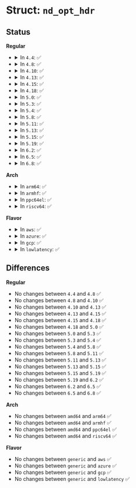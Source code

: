 # Struct: <code>nd_opt_hdr</code>

## Status
<b>Regular</b>
<ul>
<li>
<details>
<summary>In <code>4.4</code>: ✅</summary>

```c
struct nd_opt_hdr {
    __u8 nd_opt_type;
    __u8 nd_opt_len;
};
```
</details>
</li>
<li>
<details>
<summary>In <code>4.8</code>: ✅</summary>

```c
struct nd_opt_hdr {
    __u8 nd_opt_type;
    __u8 nd_opt_len;
};
```
</details>
</li>
<li>
<details>
<summary>In <code>4.10</code>: ✅</summary>

```c
struct nd_opt_hdr {
    __u8 nd_opt_type;
    __u8 nd_opt_len;
};
```
</details>
</li>
<li>
<details>
<summary>In <code>4.13</code>: ✅</summary>

```c
struct nd_opt_hdr {
    __u8 nd_opt_type;
    __u8 nd_opt_len;
};
```
</details>
</li>
<li>
<details>
<summary>In <code>4.15</code>: ✅</summary>

```c
struct nd_opt_hdr {
    __u8 nd_opt_type;
    __u8 nd_opt_len;
};
```
</details>
</li>
<li>
<details>
<summary>In <code>4.18</code>: ✅</summary>

```c
struct nd_opt_hdr {
    __u8 nd_opt_type;
    __u8 nd_opt_len;
};
```
</details>
</li>
<li>
<details>
<summary>In <code>5.0</code>: ✅</summary>

```c
struct nd_opt_hdr {
    __u8 nd_opt_type;
    __u8 nd_opt_len;
};
```
</details>
</li>
<li>
<details>
<summary>In <code>5.3</code>: ✅</summary>

```c
struct nd_opt_hdr {
    __u8 nd_opt_type;
    __u8 nd_opt_len;
};
```
</details>
</li>
<li>
<details>
<summary>In <code>5.4</code>: ✅</summary>

```c
struct nd_opt_hdr {
    __u8 nd_opt_type;
    __u8 nd_opt_len;
};
```
</details>
</li>
<li>
<details>
<summary>In <code>5.8</code>: ✅</summary>

```c
struct nd_opt_hdr {
    __u8 nd_opt_type;
    __u8 nd_opt_len;
};
```
</details>
</li>
<li>
<details>
<summary>In <code>5.11</code>: ✅</summary>

```c
struct nd_opt_hdr {
    __u8 nd_opt_type;
    __u8 nd_opt_len;
};
```
</details>
</li>
<li>
<details>
<summary>In <code>5.13</code>: ✅</summary>

```c
struct nd_opt_hdr {
    __u8 nd_opt_type;
    __u8 nd_opt_len;
};
```
</details>
</li>
<li>
<details>
<summary>In <code>5.15</code>: ✅</summary>

```c
struct nd_opt_hdr {
    __u8 nd_opt_type;
    __u8 nd_opt_len;
};
```
</details>
</li>
<li>
<details>
<summary>In <code>5.19</code>: ✅</summary>

```c
struct nd_opt_hdr {
    __u8 nd_opt_type;
    __u8 nd_opt_len;
};
```
</details>
</li>
<li>
<details>
<summary>In <code>6.2</code>: ✅</summary>

```c
struct nd_opt_hdr {
    __u8 nd_opt_type;
    __u8 nd_opt_len;
};
```
</details>
</li>
<li>
<details>
<summary>In <code>6.5</code>: ✅</summary>

```c
struct nd_opt_hdr {
    __u8 nd_opt_type;
    __u8 nd_opt_len;
};
```
</details>
</li>
<li>
<details>
<summary>In <code>6.8</code>: ✅</summary>

```c
struct nd_opt_hdr {
    __u8 nd_opt_type;
    __u8 nd_opt_len;
};
```
</details>
</li>
</ul>
<b>Arch</b>
<ul>
<li>
<details>
<summary>In <code>arm64</code>: ✅</summary>

```c
struct nd_opt_hdr {
    __u8 nd_opt_type;
    __u8 nd_opt_len;
};
```
</details>
</li>
<li>
<details>
<summary>In <code>armhf</code>: ✅</summary>

```c
struct nd_opt_hdr {
    __u8 nd_opt_type;
    __u8 nd_opt_len;
};
```
</details>
</li>
<li>
<details>
<summary>In <code>ppc64el</code>: ✅</summary>

```c
struct nd_opt_hdr {
    __u8 nd_opt_type;
    __u8 nd_opt_len;
};
```
</details>
</li>
<li>
<details>
<summary>In <code>riscv64</code>: ✅</summary>

```c
struct nd_opt_hdr {
    __u8 nd_opt_type;
    __u8 nd_opt_len;
};
```
</details>
</li>
</ul>
<b>Flavor</b>
<ul>
<li>
<details>
<summary>In <code>aws</code>: ✅</summary>

```c
struct nd_opt_hdr {
    __u8 nd_opt_type;
    __u8 nd_opt_len;
};
```
</details>
</li>
<li>
<details>
<summary>In <code>azure</code>: ✅</summary>

```c
struct nd_opt_hdr {
    __u8 nd_opt_type;
    __u8 nd_opt_len;
};
```
</details>
</li>
<li>
<details>
<summary>In <code>gcp</code>: ✅</summary>

```c
struct nd_opt_hdr {
    __u8 nd_opt_type;
    __u8 nd_opt_len;
};
```
</details>
</li>
<li>
<details>
<summary>In <code>lowlatency</code>: ✅</summary>

```c
struct nd_opt_hdr {
    __u8 nd_opt_type;
    __u8 nd_opt_len;
};
```
</details>
</li>
</ul>

## Differences
<b>Regular</b>
<ul>
<li>
No changes between <code>4.4</code> and <code>4.8</code> ✅
</li>
<li>
No changes between <code>4.8</code> and <code>4.10</code> ✅
</li>
<li>
No changes between <code>4.10</code> and <code>4.13</code> ✅
</li>
<li>
No changes between <code>4.13</code> and <code>4.15</code> ✅
</li>
<li>
No changes between <code>4.15</code> and <code>4.18</code> ✅
</li>
<li>
No changes between <code>4.18</code> and <code>5.0</code> ✅
</li>
<li>
No changes between <code>5.0</code> and <code>5.3</code> ✅
</li>
<li>
No changes between <code>5.3</code> and <code>5.4</code> ✅
</li>
<li>
No changes between <code>5.4</code> and <code>5.8</code> ✅
</li>
<li>
No changes between <code>5.8</code> and <code>5.11</code> ✅
</li>
<li>
No changes between <code>5.11</code> and <code>5.13</code> ✅
</li>
<li>
No changes between <code>5.13</code> and <code>5.15</code> ✅
</li>
<li>
No changes between <code>5.15</code> and <code>5.19</code> ✅
</li>
<li>
No changes between <code>5.19</code> and <code>6.2</code> ✅
</li>
<li>
No changes between <code>6.2</code> and <code>6.5</code> ✅
</li>
<li>
No changes between <code>6.5</code> and <code>6.8</code> ✅
</li>
</ul>
<b>Arch</b>
<ul>
<li>
No changes between <code>amd64</code> and <code>arm64</code> ✅
</li>
<li>
No changes between <code>amd64</code> and <code>armhf</code> ✅
</li>
<li>
No changes between <code>amd64</code> and <code>ppc64el</code> ✅
</li>
<li>
No changes between <code>amd64</code> and <code>riscv64</code> ✅
</li>
</ul>
<b>Flavor</b>
<ul>
<li>
No changes between <code>generic</code> and <code>aws</code> ✅
</li>
<li>
No changes between <code>generic</code> and <code>azure</code> ✅
</li>
<li>
No changes between <code>generic</code> and <code>gcp</code> ✅
</li>
<li>
No changes between <code>generic</code> and <code>lowlatency</code> ✅
</li>
</ul>
